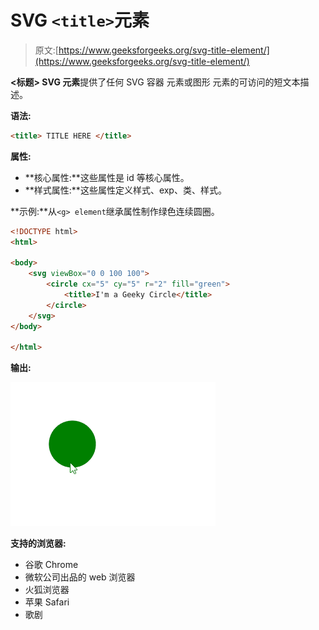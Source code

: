 # SVG `<title>`元素

> 原文:[https://www.geeksforgeeks.org/svg-title-element/](https://www.geeksforgeeks.org/svg-title-element/)

**<标题> SVG 元素**提供了任何 SVG 容器 [](https://developer.mozilla.org/en-US/docs/Web/SVG/Element#Container_elements) 元素或图形 [](https://developer.mozilla.org/en-US/docs/Web/SVG/Element#Graphics_elements) 元素的可访问的短文本描述。

<title>元素中的文本不作为图形的一部分呈现，但浏览器通常将其显示为工具提示。当您将鼠标悬停在元素上时，将显示该元素的标题。</title>

**语法:**

```html
<title> TITLE HERE </title>
```

**属性:**

*   **核心属性:**这些属性是 id 等核心属性。
*   **样式属性:**这些属性定义样式、exp、类、样式。

**示例:**从`<g> element`继承属性制作绿色连续圆圈。

```html
<!DOCTYPE html>
<html>

<body>
    <svg viewBox="0 0 100 100">
        <circle cx="5" cy="5" r="2" fill="green">
            <title>I'm a Geeky Circle</title>
        </circle>
    </svg>
</body>

</html>
```

**输出:**

![](img/44db15d08793035261991ba9eba8e86c.png)

**支持的浏览器:**

*   谷歌 Chrome
*   微软公司出品的 web 浏览器
*   火狐浏览器
*   苹果 Safari
*   歌剧